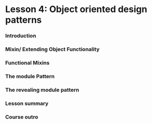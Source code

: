 # Lesson 4: Object oriented design patterns

### Introduction
### Mixin/ Extending Object Functionality
### Functional Mixins
### The module Pattern
### The revealing module pattern
### Lesson summary
### Course outro
